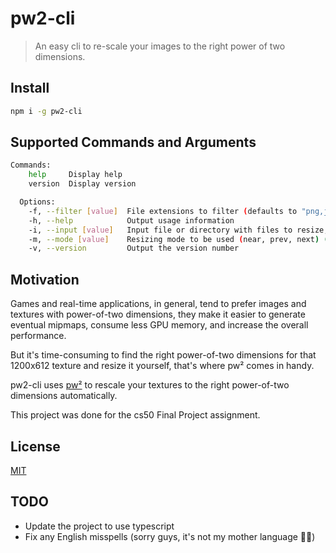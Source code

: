 
# pw2-cli

> An easy cli to re-scale your images to the right power of two dimensions.

## Install

```bash
npm i -g pw2-cli 
```

## Supported Commands and Arguments
```bash
Commands:
    help     Display help
    version  Display version

  Options:
    -f, --filter [value]  File extensions to filter (defaults to "png,jpg,jpeg")
    -h, --help            Output usage information
    -i, --input [value]   Input file or directory with files to resize, if the path is a directory it will filter all files using the filter option (defaults to process.cwd())
    -m, --mode [value]    Resizing mode to be used (near, prev, next) (defaults to "near")
    -v, --version         Output the version number
```

## Motivation
Games and real-time applications, in general, tend to prefer images and textures with power-of-two dimensions, they make it easier to generate eventual mipmaps, consume less GPU memory, and increase the overall performance.

But it's time-consuming to find the right power-of-two dimensions for that 1200x612 texture and resize it yourself, that's where pw² comes in handy.

pw2-cli uses [pw²](https://github.com/jordyhenry/pw2) to rescale your textures to the right power-of-two dimensions automatically.

This project was done for the cs50  Final Project assignment.

## License

[MIT](https://github.com/jordyhenry/pw2-cli/blob/master/LICENSE)

## TODO
- Update the project to use typescript
- Fix any English misspells (sorry guys, it's not my mother language 🤷‍♂️)